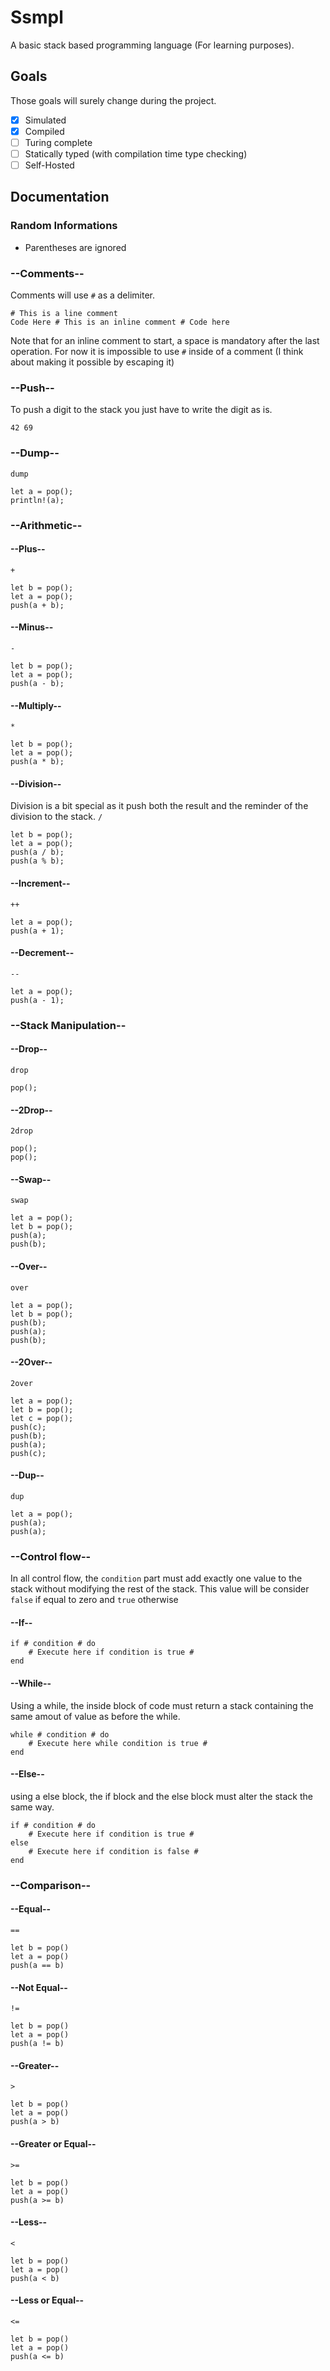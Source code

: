 # Ssmpl

A basic stack based programming language (For learning purposes).

## Goals
Those goals will surely change during the project. 
- [X] Simulated
- [X] Compiled
- [ ] Turing complete
- [ ] Statically typed (with compilation time type checking)
- [ ] Self-Hosted

## Documentation

### Random Informations
- Parentheses are ignored

### --Comments--
Comments will use `#` as a delimiter.
```
# This is a line comment
Code Here # This is an inline comment # Code here
```

Note that for an inline comment to start, a space is mandatory after the last operation.
For now it is impossible to use `#` inside of a comment (I think about making it possible by escaping it)

### --Push--
To push a digit to the stack you just have to write the digit as is.
```
42 69
```

### --Dump--
`dump` 
```
let a = pop();
println!(a);
```

### --Arithmetic--
#### --Plus--
`+`
```
let b = pop();
let a = pop();
push(a + b);
```
#### --Minus--
`-`
```
let b = pop();
let a = pop();
push(a - b);
```
#### --Multiply--
`*`
```
let b = pop();
let a = pop();
push(a * b);
```
#### --Division--
Division is a bit special as it push both the result and the reminder of the division to the stack.
`/`
```
let b = pop();
let a = pop();
push(a / b);
push(a % b);
```
#### --Increment--
`++`
```
let a = pop();
push(a + 1);
```
#### --Decrement--
`--`
```
let a = pop();
push(a - 1);
```
### --Stack Manipulation--
#### --Drop--
`drop`
```
pop();
```
#### --2Drop--
`2drop`
```
pop();
pop();
```
#### --Swap--
`swap`
```
let a = pop();
let b = pop();
push(a);
push(b);
```
#### --Over--
`over`
```
let a = pop();
let b = pop();
push(b);
push(a);
push(b);
```
#### --2Over--
`2over`
```
let a = pop();
let b = pop();
let c = pop();
push(c);
push(b);
push(a);
push(c);
```
#### --Dup--
`dup`
```
let a = pop();
push(a);
push(a);
```
### --Control flow--
In all control flow, the `condition` part must add exactly one value to the stack without modifying the rest of the stack.
This value will be consider `false` if equal to zero and `true` otherwise
#### --If--
```
if # condition # do
    # Execute here if condition is true #
end
```

#### --While--
Using a while, the inside block of code must return a stack containing the same amout of value as before the while. 
```
while # condition # do
    # Execute here while condition is true #
end
```

#### --Else--
using a else block, the if block and the else block must alter the stack the same way. 
```
if # condition # do
    # Execute here if condition is true #
else
    # Execute here if condition is false #
end
```
### --Comparison--
#### --Equal--
`==`
```
let b = pop()
let a = pop()
push(a == b)
```
#### --Not Equal--
`!=`
```
let b = pop()
let a = pop()
push(a != b)
```
#### --Greater--
`>`
```
let b = pop()
let a = pop()
push(a > b)
```
#### --Greater or Equal--
`>=`
```
let b = pop()
let a = pop()
push(a >= b)
```
#### --Less--
`<`
```
let b = pop()
let a = pop()
push(a < b)
```
#### --Less or Equal--
`<=`
```
let b = pop()
let a = pop()
push(a <= b)
```
